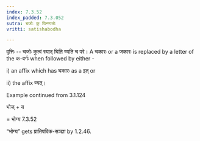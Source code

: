 ```yaml
---
index: 7.3.52
index_padded: 7.3.052
sutra: चजोः कु घिन्ण्यतोः
vritti: satishabodha

---
```

वृत्तिः -- चजोः कुत्वं स्याद् घिति ण्यति च परे। A चकारः or a जकारः is replaced by a letter of the क-वर्गः when followed by either -

i) an affix which has घकारः as a इत् or

ii) the affix ण्यत्।


Example continued from 3.1.124


भोज् + य

= भोग्य 7.3.52


“भोग्य” gets प्रातिपदिक-सञ्ज्ञा by 1.2.46.